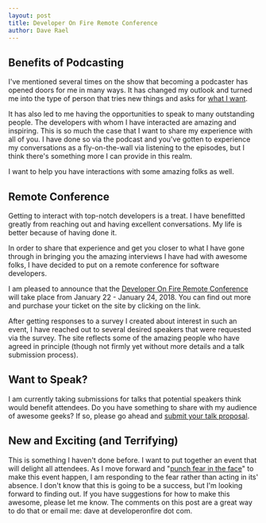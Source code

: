 ```yaml
---
layout: post
title: Developer On Fire Remote Conference
author: Dave Rael
---
```


## Benefits of Podcasting

I've mentioned several times on the show that becoming a podcaster has opened doors for me in many ways. It has changed my outlook and turned me into the type of person that tries new things and asks for [what I want](http://developeronfire.com/blog/just-ask).

It has also led to me having the opportunities to speak to many outstanding people. The developers with whom I have interacted are amazing and inspiring. This is so much the case that I want to share my experience with all of you. I have done so via the podcast and you've gotten to experience my conversations as a fly-on-the-wall via listening to the episodes, but I think there's something more I can provide in this realm.

I want to help you have interactions with some amazing folks as well.

## Remote Conference

Getting to interact with top-notch developers is a treat. I have benefitted greatly from reaching out and having excellent conversations. My life is better because of having done it.

In order to share that experience and get you closer to what I have gone through in bringing you the amazing interviews I have had with awesome folks, I have decided to put on a remote conference for software developers.

I am pleased to announce that the [Developer On Fire Remote Conference](https://remoteconference.developeronfire.com/) will take place from January 22 - January 24, 2018.  You can find out more and purchase your ticket on the site by clicking on the link.

After getting responses to a survey I created about interest in such an event, I have reached out to several desired speakers that were requested via the survey. The site reflects some of the amazing people who have agreed in principle (though not firmly yet without more details and a talk submission process).

## Want to Speak?

I am currently taking submissions for talks that potential speakers think would benefit attendees.  Do you have something to share with my audience of awesome geeks?  If so, please go ahead and [submit your talk proposal](https://www.papercall.io/remote-developer-on-fire).

## New and Exciting (and Terrifying)

This is something I haven't done before. I want to put together an event that will delight all attendees. As I move forward and "[punch fear in the face](https://leanpub.com/punch-fear)" to make this event happen, I am responding to the fear rather than acting in its' absence. I don't know that this is going to be a success, but I'm looking forward to finding out. If you have suggestions for how to make this awesome, please let me know. The comments on this post are a great way to do that or email me: dave at developeronfire dot com.
